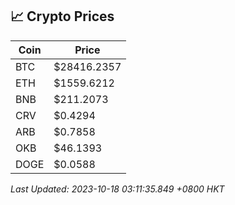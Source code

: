 ## 📈 Crypto Prices

| Coin | Price |
| ---- | ----- |
| BTC | $28416.2357 |
| ETH | $1559.6212 |
| BNB | $211.2073 |
| CRV | $0.4294 |
| ARB | $0.7858 |
| OKB | $46.1393 |
| DOGE | $0.0588 |

_Last Updated: 2023-10-18 03:11:35.849 +0800 HKT_